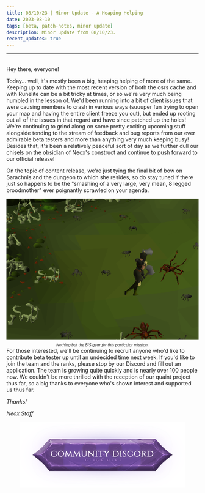 ```yaml
---
title: 08/10/23 | Minor Update - A Heaping Helping
date: 2023-08-10
tags: [beta, patch-notes, minor update]
description: Minor update from 08/10/23.
recent_updates: true
---
```


***
<br>
Hey there, everyone!

Today... well, it's mostly been a big, heaping helping of more of the same. Keeping up to date with the most recent version of both the osrs cache and with Runelite can be a bit tricky at times, or so we're very much being humbled in the lesson of. We'd been running into a bit of client issues that were causing members to crash in various ways (suuuper fun trying to open your map and having the entire client freeze you out), but ended up rooting out all of the issues in that regard and have since patched up the holes! We're continuing to grind along on some pretty exciting upcoming stuff alongside tending to the stream of feedback and bug reports from our ever admirable beta testers and more than anything very much keeping busy! Besides that, it's been a relatively peaceful sort of day as we further dull our chisels on the obsidian of Neox's construct and continue to push forward to our official release!

On the topic of content release, we're just tying the final bit of bow on Sarachnis and the dungeon to which she resides, so do stay tuned if there just so happens to be the "smashing of a very large, very mean, 8 legged broodmother" ever poignantly scrawled on your agenda.
<div class="spacer-medium"></div>
<center>
<img src="/assets/img/updates/081023/smashingspiders.png"><br>
<em><font size="1">Nothing but the BIS gear for this particular mission.</font></em>
</center>
<div class="spacer-medium"></div>
For those interested, we'll be continuing to recruit anyone who'd like to contribute beta tester up until an undecided time next week. If you'd like to join the team and the ranks, please stop by our Discord and fill out an application. The team is growing quite quickly and is nearly over 100 people now. We couldn't be more thrilled with the reception of our quaint project thus far, so a big thanks to everyone who's shown interest and supported us thus far.

<em>Thanks!

<em>Neox Staff<br>

<div class="spacer-medium"></div>
<center><a href="https://discord.com/invite/neoxps"><img src="/assets/img/JoinDiscord.png"></a></center>